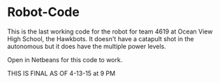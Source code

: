Robot-Code
==========
This is the last working code for the robot for team 4619 at Ocean View High School, the Hawkbots.  It doesn't have a catapult shot in the autonomous but it does have the multiple power levels.


Open in Netbeans for this code to work.


THIS IS FINAL AS OF 4-13-15 at 9 PM
